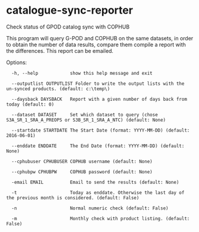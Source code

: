 # catalogue-sync-reporter
Check status of GPOD catalog sync with COPHUB

This program will query G-POD and COPHUB on the same datasets, in order
to obtain the number of data results, compare them compile a report with the differences. This report can be emailed.

Options:

`  -h, --help            show this help message and exit`

`  --outputlist OUTPUTLIST
                        Folder to write the output lists with the un-synced
                        products. (default: c:\temp\)`
                        
`  --daysback DAYSBACK   Report with a given number of days back from today
                        (default: 0)`
                        
`  --dataset DATASET     Set which dataset to query (chose S3A_SR_1_SRA_A_PREOPS or S3B_SR_1_SRA_A_NTC) (default: None)`

`  --startdate STARTDATE
                        The Start Date (format: YYYY-MM-DD) (default:
                        2016-06-01)`
                        
`  --enddate ENDDATE     The End Date (format: YYYY-MM-DD) (default: None)`

`  --cphubuser CPHUBUSER
                        COPHUB username (default: None)`
                        
`  --cphubpw CPHUBPW     COPHUB password (default: None)`

`  -email EMAIL          Email to send the results (default: None)`

`  -t                    Today as enddate. Otherwise the last day of the
                        previous month is considered. (default: False)`
                        
`  -n                    Normal numeric check (default: False)`

`  -m                    Monthly check with product listing. (default: False)`
